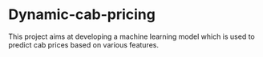 # Dynamic-cab-pricing
This project aims at developing a machine learning model which is used to predict cab prices based on various features.
